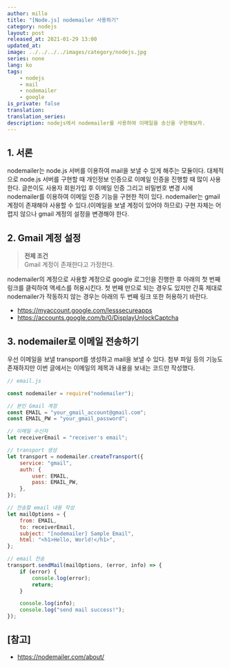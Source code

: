 ```yaml
---
author: millo
title: "[Node.js] nodemailer 사용하기"
category: nodejs
layout: post
released_at: 2021-01-29 13:00
updated_at:
image: ../../../../images/category/nodejs.jpg
series: none
lang: ko
tags:
    - nodejs
    - mail
    - nodemailer
    - google
is_private: false
translation:
translation_series:
description: nodejs에서 nodemailer를 사용하여 이메일을 송신을 구현해보자.
---
```


## 1. 서론

nodemailer는 node.js 서버를 이용하여 mail을 보낼 수 있게 해주는 모듈이다. 대체적으로 node.js 서버를 구현할 때 개인정보 인증으로 이메일 인증을 진행할 때 많이 사용한다. 글쓴이도 사용자 회원가입 후 이메일 인증 그리고 비밀번호 변경 시에 nodemailer를 이용하여 이메일 인증 기능을 구현한 적이 있다. nodemailer는 gmail 계정이 존재해야 사용할 수 있다.(이메일을 보낼 계정이 있어야 하므로) 구현 자체는 어렵지 않으나 gmail 계정의 설정을 변경해야 한다.

## 2. Gmail 계정 설정

> **전제 조건** <br />
> Gmail 계정이 존재한다고 가정한다.

nodemailer의 계정으로 사용할 계정으로 google 로그인을 진행한 후 아래의 첫 번째 링크를 클릭하여 액세스를 허용시킨다. 첫 번째 만으로 되는 경우도 있지만 간혹 제대로 nodemailer가 작동하지 않는 경우는 아래의 두 번째 링크 또한 허용하기 바란다.

-   https://myaccount.google.com/lesssecureapps
-   https://accounts.google.com/b/0/DisplayUnlockCaptcha

## 3. nodemailer로 이메일 전송하기

우선 이메일을 보낼 transport를 생성하고 mail을 보낼 수 있다. 첨부 파일 등의 기능도 존재하지만 이번 글에서는 이메일의 제목과 내용을 보내는 코드만 작성했다.

```js
// email.js

const nodemailer = require("nodemailer");

// 본인 Gmail 계정
const EMAIL = "your_gmail_account@gmail.com";
const EMAIL_PW = "your_gmail_password";

// 이메일 수신자
let receiverEmail = "receiver's email";

// transport 생성
let transport = nodemailer.createTransport({
    service: "gmail",
    auth: {
        user: EMAIL,
        pass: EMAIL_PW,
    },
});

// 전송할 email 내용 작성
let mailOptions = {
    from: EMAIL,
    to: receiverEmail,
    subject: "[nodemailer] Sample Email",
    html: "<h1>Hello, World!</h1>",
};

// email 전송
transport.sendMail(mailOptions, (error, info) => {
    if (error) {
        console.log(error);
        return;
    }

    console.log(info);
    console.log("send mail success!");
});
```

## [참고]

-   https://nodemailer.com/about/
